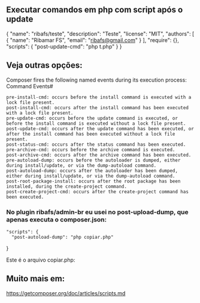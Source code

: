 ## Executar comandos em php com script após o update

{
    "name": "ribafs/teste",
    "description": "Teste",
    "license": "MIT",
    "authors": [
        {
            "name": "Ribamar FS",
            "email": "ribafs@gmail.com"
        }
    ],
    "require": {},
    "scripts": {
      "post-update-cmd": "php t.php"
    }
}

## Veja outras opções:

Composer fires the following named events during its execution process:
Command Events#

    pre-install-cmd: occurs before the install command is executed with a lock file present.
    post-install-cmd: occurs after the install command has been executed with a lock file present.
    pre-update-cmd: occurs before the update command is executed, or before the install command is executed without a lock file present.
    post-update-cmd: occurs after the update command has been executed, or after the install command has been executed without a lock file present.
    post-status-cmd: occurs after the status command has been executed.
    pre-archive-cmd: occurs before the archive command is executed.
    post-archive-cmd: occurs after the archive command has been executed.
    pre-autoload-dump: occurs before the autoloader is dumped, either during install/update, or via the dump-autoload command.
    post-autoload-dump: occurs after the autoloader has been dumped, either during install/update, or via the dump-autoload command.
    post-root-package-install: occurs after the root package has been installed, during the create-project command.
    post-create-project-cmd: occurs after the create-project command has been executed.

### No plugin ribafs/admin-br eu usei no post-upload-dump, que apenas executa o composer.json:

    "scripts": {
      "post-autoload-dump": "php copiar.php"
} 

Este é o arquivo copiar.php:

<?php
    copy ( 'copiar/AppController.php' , '../../../src/Controller/AppController.php');
    copy ( 'copiar/bootstrap_cli.php' , '../../../config/bootstrap_cli.php');
?>

## Muito mais em:
https://getcomposer.org/doc/articles/scripts.md


